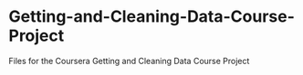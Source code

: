 # Getting-and-Cleaning-Data-Course-Project
Files for the Coursera Getting and Cleaning Data Course Project
